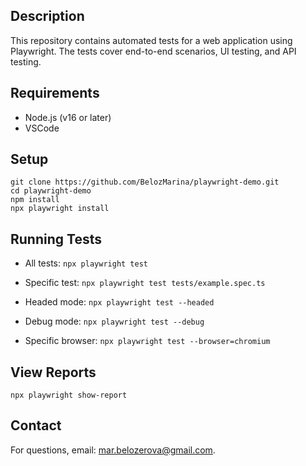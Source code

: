 ## Description

This repository contains automated tests for a web application using Playwright. The tests cover end-to-end scenarios, UI testing, and API testing.

## Requirements

- Node.js (v16 or later)
- VSCode

## Setup

```
git clone https://github.com/BelozMarina/playwright-demo.git
cd playwright-demo
npm install
npx playwright install
```

## Running Tests

- All tests: `npx playwright test`

- Specific test: `npx playwright test tests/example.spec.ts`

- Headed mode: `npx playwright test --headed`

- Debug mode: `npx playwright test --debug`

- Specific browser: `npx playwright test --browser=chromium`

## View Reports

```
npx playwright show-report
```

## Contact

For questions, email: mar.belozerova@gmail.com.
